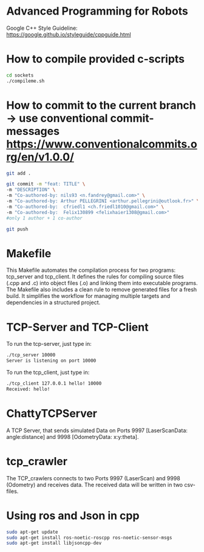 # Advanced Programming for Robots 

Google C++ Style Guideline: https://google.github.io/styleguide/cppguide.html

# How to compile provided c-scripts 

```bash
cd sockets
./compileme.sh
```

# How to commit to the current branch -> use conventional commit-messages https://www.conventionalcommits.org/en/v1.0.0/

```bash
git add .

git commit -m "feat: TITLE" \
-m "DESCRIPTION" \
-m "Co-authored-by: nils93 <n.fandrey@gmail.com>" \
-m "Co-authored-by: Arthur PELLEGRINI <arthur.pellegrini@outlook.fr>" \
-m "Co-authored-by:  cfriedl1 <ch.friedl1010@gmail.com>" \  
-m "Co-authored-by:  Felix130899 <felixhaier1308@gmail.com>"
#only 1 author + 1 co-author 

git push
```

# Makefile
This Makefile automates the compilation process for two programs: tcp_server and tcp_client. It defines the rules for compiling source files (.cpp and .c) into object files (.o) and linking them into executable programs. The Makefile also includes a clean rule to remove generated files for a fresh build. It simplifies the workflow for managing multiple targets and dependencies in a structured project.

# TCP-Server and TCP-Client
To run the tcp-server, just type in:
```bash
./tcp_server 10000
Server is listening on port 10000
```
To run the tcp_client, just type in:
```bash
./tcp_client 127.0.0.1 hello! 10000
Received: hello!
```

# ChattyTCPServer
A TCP Server, that sends simulated Data on Ports 9997 [LaserScanData: angle:distance] and 9998 [OdometryData: x:y:theta].

# tcp_crawler
The TCP_crawlers connects to two Ports 9997 (LaserScan) and 9998  (Odometry) and receives data. The received data will be written in two csv-files.

# Using ros and Json in cpp

```bash
sudo apt-get update
sudo apt-get install ros-noetic-roscpp ros-noetic-sensor-msgs
sudo apt-get install libjsoncpp-dev
```